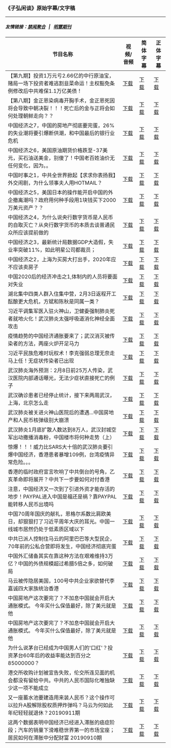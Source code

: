 ### 《子弘闲谈》原始字幕/文字稿
---
##### 友情链接：[禁闻聚合](https://github.com/gfw-breaker/banned-news) &nbsp;&nbsp;|&nbsp;&nbsp; [明慧期刊](https://github.com/gfw-breaker/mh-qikan) 
| 节目名称 | 视频/音频 | 简体字幕 | 正体字幕 |
|---|---|---|---|
| 【第九期】投资1万元亏2.66亿的中行原油宝，赌局一场下投资者难逃割韭菜命运！主权豁免条例修改后中共难保1.1万亿美债！ | [下载](https://y2mate.com/zh-cn/search/Qf6elRaLTaA) | [下载](../channels/zihong/_Qf6elRaLTaA.srt?raw=true) | [下载](../channels/zihong/_Qf6elRaLTaA.tw.srt?raw=true) | 
| 【第八期】金正恩染病毒开胸手术，金正恩死因将会导致中朝决裂！！！死亡后的金与正将会如何处理朝鲜走向？？ | [下载](https://y2mate.com/zh-cn/search/fKM9Jkoi1To) | [下载](../channels/zihong/_fKM9Jkoi1To.srt?raw=true) | [下载](../channels/zihong/_fKM9Jkoi1To.tw.srt?raw=true) | 
| 中国经济之7，中国的房地产彻底要完蛋，26%的失业潮将要引爆断供潮，和中国最后的银行业危机 | [下载](https://y2mate.com/zh-cn/search/Iyt6XHstIZg) | [下载](../channels/zihong/_Iyt6XHstIZg.srt?raw=true) | [下载](../channels/zihong/_Iyt6XHstIZg.tw.srt?raw=true) | 
| 中国经济之6，美国原油期货价格跌至-37美元，买石油送美金，别傻了！中国老百姓油价无任何变化，因为。。 | [下载](https://y2mate.com/zh-cn/search/6NyXRHW1S_Y) | [下载](../channels/zihong/_6NyXRHW1S_Y.srt?raw=true) | [下载](../channels/zihong/_6NyXRHW1S_Y.tw.srt?raw=true) | 
| 中国时事之1，中共全世界掀起【求求你表扬我】外交闹剧，为什么领事夫人用HOTMAIL？ | [下载](https://y2mate.com/zh-cn/search/FBbZE3X2HcQ) | [下载](../channels/zihong/_FBbZE3X2HcQ.srt?raw=true) | [下载](../channels/zihong/_FBbZE3X2HcQ.tw.srt?raw=true) | 
| 中国经济之5，美国日本的操作能开启中国的外企撤离潮吗？政府用何种手段用1块钱买下2000万美元资产？？ | [下载](https://y2mate.com/zh-cn/search/ycyH6d6S2yc) | [下载](../channels/zihong/_ycyH6d6S2yc.srt?raw=true) | [下载](../channels/zihong/_ycyH6d6S2yc.tw.srt?raw=true) | 
| 中国经济之4，为什么说央行数字货币是人民币的自取灭亡？从央行数字货币的本质去谈普通民众所应该提前做的 | [下载](https://y2mate.com/zh-cn/search/y-DndgW7pGg) | [下载](../channels/zihong/_y-DndgW7pGg.srt?raw=true) | [下载](../channels/zihong/_y-DndgW7pGg.tw.srt?raw=true) | 
| 中国经济之3，最新统计局数据GDP大造假，失业率突破11%，如此明星公司都裁员； | [下载](https://y2mate.com/zh-cn/search/2kS1E2dtaaM) | [下载](../channels/zihong/_2kS1E2dtaaM.srt?raw=true) | [下载](../channels/zihong/_2kS1E2dtaaM.tw.srt?raw=true) | 
| 中国经济之2，上海为买房大打出手，2020年应不应该卖房子 | [下载](https://y2mate.com/zh-cn/search/FUyqEYDx5GY) | [下载](../channels/zihong/_FUyqEYDx5GY.srt?raw=true) | [下载](../channels/zihong/_FUyqEYDx5GY.tw.srt?raw=true) | 
| 中国2020后的经济冲击之1,体制内的人员将要面对失业 | [下载](https://y2mate.com/zh-cn/search/Vy6v2DdMxLg) | [下载](../channels/zihong/_Vy6v2DdMxLg.srt?raw=true) | [下载](../channels/zihong/_Vy6v2DdMxLg.tw.srt?raw=true) | 
| 湖北集中四类人群入住集中营，2月3日返程开工酝酿更大危机，方斌和陈秋是同属一类？ | [下载](https://y2mate.com/zh-cn/search/7RaXOtmg7xk) | [下载](../channels/zihong/_7RaXOtmg7xk.srt?raw=true) | [下载](../channels/zihong/_7RaXOtmg7xk.tw.srt?raw=true) | 
| 习近平调集军医入驻火神山，卫健委强制肺炎死者就地火化！武汉肺炎太强呼吸道消化神经全面攻击 | [下载](https://y2mate.com/zh-cn/search/LTkRzOG3rx8) | [下载](../channels/zihong/_LTkRzOG3rx8.srt?raw=true) | [下载](../channels/zihong/_LTkRzOG3rx8.tw.srt?raw=true) | 
| 疫情趋势的中国经济通胀要来了；武汉消灭被传染者的方法，两座火炉开足马力 | [下载](https://y2mate.com/zh-cn/search/uAJWicIeEPE) | [下载](../channels/zihong/_uAJWicIeEPE.srt?raw=true) | [下载](../channels/zihong/_uAJWicIeEPE.tw.srt?raw=true) | 
| 习近平民族危难时玩权术！李克强弱总理无奈走马上任！无症状传染者已出现 | [下载](https://y2mate.com/zh-cn/search/d4VaQNLkmPk) | [下载](../channels/zihong/_d4VaQNLkmPk.srt?raw=true) | [下载](../channels/zihong/_d4VaQNLkmPk.tw.srt?raw=true) | 
| 武汉肺炎海外预测：2月8日前25万人传染，武汉医院内部通话曝光，无法少症状直接死亡的例子 | [下载](https://y2mate.com/zh-cn/search/X3cmuSoOdzw) | [下载](../channels/zihong/_X3cmuSoOdzw.srt?raw=true) | [下载](../channels/zihong/_X3cmuSoOdzw.tw.srt?raw=true) | 
| 武汉确诊患者已经停止统计，接下来两周武汉，上海，北京怎么走 | [下载](https://y2mate.com/zh-cn/search/TARLZNNbdWY) | [下载](../channels/zihong/_TARLZNNbdWY.srt?raw=true) | [下载](../channels/zihong/_TARLZNNbdWY.tw.srt?raw=true) | 
| 武汉肺炎被关进火神山医院后的遭遇...中国房地产和人民币核弹级别大崩溃 | [下载](https://y2mate.com/zh-cn/search/ZeVWi0pE38M) | [下载](../channels/zihong/_ZeVWi0pE38M.srt?raw=true) | [下载](../channels/zihong/_ZeVWi0pE38M.tw.srt?raw=true) | 
| 武汉肺炎1月底扩散人数达到8万人，武汉封城空军出动撒播消毒粉，中国楼市将何种走势（上） | [下载](https://y2mate.com/zh-cn/search/jv6k3NZd1hM) | [下载](../channels/zihong/_jv6k3NZd1hM.srt?raw=true) | [下载](../channels/zihong/_jv6k3NZd1hM.tw.srt?raw=true) | 
| 惊爆！！！威力比SARS大十倍的武汉肺炎要引爆中国经济，香港患者暴增109例，台湾疫情异常危险。。。 | [下载](https://y2mate.com/zh-cn/search/bRMBnTUnkb8) | [下载](../channels/zihong/_bRMBnTUnkb8.srt?raw=true) | [下载](../channels/zihong/_bRMBnTUnkb8.tw.srt?raw=true) | 
| 香港的临时政府宣言吹响了中共倒台的号角，乙亥革命即将展开？中共下一步要如何对付香港 | [下载](https://y2mate.com/zh-cn/search/1oJXB6AHwKw) | [下载](../channels/zihong/_1oJXB6AHwKw.srt?raw=true) | [下载](../channels/zihong/_1oJXB6AHwKw.tw.srt?raw=true) | 
| 注意，中国经济又一次到了引进外资才能存活的地步！PAYPAL进入中国是福还是祸？靠PAYPAL能转移人民币出境吗 | [下载](https://y2mate.com/zh-cn/search/jkFSFHvHqhY) | [下载](../channels/zihong/_jkFSFHvHqhY.srt?raw=true) | [下载](../channels/zihong/_jkFSFHvHqhY.tw.srt?raw=true) | 
| 中国70周年国庆的献礼，恩格尔系数比肩欧美日，却狠狠打了习近平周年大庆的耳光。中国一线城市居然仍处于低素质区域以下 | [下载](https://y2mate.com/zh-cn/search/2eAW7Y1OnEI) | [下载](../channels/zihong/_2eAW7Y1OnEI.srt?raw=true) | [下载](../channels/zihong/_2eAW7Y1OnEI.tw.srt?raw=true) | 
| 中共已派人控制住马云的阿里巴巴等大型民企，70年前的公私合营即将发生，中国经济彻底完蛋 | [下载](https://y2mate.com/zh-cn/search/_kULfXm6_Co) | [下载](../channels/zihong/__kULfXm6_Co.srt?raw=true) | [下载](../channels/zihong/__kULfXm6_Co.tw.srt?raw=true) | 
| 中国外汇储备其实在靠这种方法在艰难维持3万亿？中国的外债规模超过希腊5倍之多，如何破局 | [下载](https://y2mate.com/zh-cn/search/Y7220s4q2xE) | [下载](../channels/zihong/_Y7220s4q2xE.srt?raw=true) | [下载](../channels/zihong/_Y7220s4q2xE.tw.srt?raw=true) | 
| 马云被传隐居美国，100号中共企业家欲替代李嘉诚四大家族统治香港 | [下载](https://y2mate.com/zh-cn/search/KQj5F1D8mmI) | [下载](../channels/zihong/_KQj5F1D8mmI.srt?raw=true) | [下载](../channels/zihong/_KQj5F1D8mmI.tw.srt?raw=true) | 
| 中国房地产这次要完了？不加息中国就会开启大通胀模式。 今年买什么保值最好，除了美元就是他 | [下载](https://y2mate.com/zh-cn/search/bEFvcHZMoig) | [下载](../channels/zihong/_bEFvcHZMoig.srt?raw=true) | [下载](../channels/zihong/_bEFvcHZMoig.tw.srt?raw=true) | 
| 中国房地产这次要完了？不加息中国就会开启大通胀模式。 今年买什么保值最好，除了美元就是他 | [下载](https://y2mate.com/zh-cn/search/IkGf816jQBc) | [下载](../channels/zihong/_IkGf816jQBc.srt?raw=true) | [下载](../channels/zihong/_IkGf816jQBc.tw.srt?raw=true) | 
| 为什么说茅台已经成为中国男人们的'口红'？投资茅台60年后的收益率能达到百分之85000000？ | [下载](https://y2mate.com/zh-cn/search/sBtyOxoX3RM) | [下载](../channels/zihong/_sBtyOxoX3RM.srt?raw=true) | [下载](../channels/zihong/_sBtyOxoX3RM.tw.srt?raw=true) | 
| 港交所收购计划被宣告失败，伦交所连见面的机会都没有留给中共。中共的人民币国际化唯独缺少这一项不能成立 | [下载](https://y2mate.com/zh-cn/search/vDexb3Jw1P0) | [下载](../channels/zihong/_vDexb3Jw1P0.srt?raw=true) | [下载](../channels/zihong/_vDexb3Jw1P0.tw.srt?raw=true) | 
| 又一座蓄水池要建造用来装人民币？这个操作可以拉升A股解除股权质押炸弹吗？马云为何如此年纪轻轻就退休？20190911期 | [下载](https://y2mate.com/zh-cn/search/_dVSD9RHoSs) | [下载](../channels/zihong/__dVSD9RHoSs.srt?raw=true) | [下载](../channels/zihong/__dVSD9RHoSs.tw.srt?raw=true) | 
| 这两个数据表明中国经济已经进入滞胀的癌症阶段；汽车的销量下滑难稳世界第一的市场宝座；居民如何在滞胀中分配财富 20190910期 | [下载](https://y2mate.com/zh-cn/search/I72h7D2b_D4) | [下载](../channels/zihong/_I72h7D2b_D4.srt?raw=true) | [下载](../channels/zihong/_I72h7D2b_D4.tw.srt?raw=true) | 
